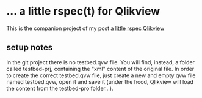 # ... a little rspec(t) for Qlikview

This is the companion project of my post [a little rspec Qlikview](http://zigolab.it/a-little-rspec-t-for-qlikview/)

## setup notes
In the git project there is no testbed.qvw file. You will find, instead, a folder called testbed-prj, containing the "xml" content of the original file. In order to create the correct testbed.qvw file, just create a new and empty qvw file named testbed.qvw, open it and save it (under the hood, Qlikview will load the content from the testbed-pro folder...).
